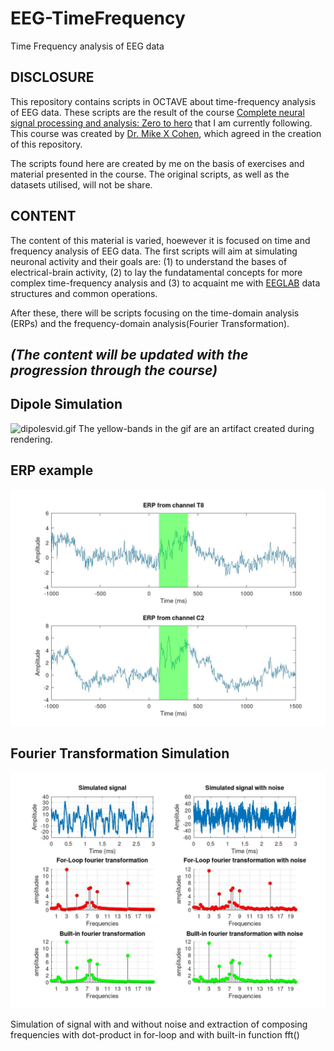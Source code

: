 # EEG-TimeFrequency
Time Frequency analysis of EEG data

## DISCLOSURE
This repository contains scripts in OCTAVE about time-frequency analysis of EEG data. These scripts are the result of the course [Complete neural signal processing and analysis: Zero to hero](https://www.udemy.com/course/solved-challenges-ants/) that I am currently following. This course was created by [Dr. Mike X Cohen](http://www.mikexcohen.com/#courses), which agreed in the creation of this repository. 

The scripts found here are created by me on the basis of exercises and material presented in the course. The original scripts, as well as the datasets utilised, will not be share. 

## CONTENT
The content of this material is varied, hoewever it is focused on time and frequency analysis of EEG data. The first scripts will aim at simulating neuronal activity and their goals are: (1) to understand the bases of electrical-brain activity, (2) to lay the fundatamental concepts for more complex time-frequency analysis and (3) to acquaint me with [EEGLAB](https://au.mathworks.com/matlabcentral/fileexchange/56415-eeglab) data structures and common operations. 

After these, there will be scripts focusing on the time-domain analysis (ERPs) and the frequency-domain analysis(Fourier Transformation).

***(The content will be updated with the progression through the course)***
---

## Dipole Simulation
![dipolesvid.gif](https://github.com/d-scanzi/EEG-TimeFrequency/blob/main/Images/dipolesvid.gif)
The yellow-bands in the gif are an artifact created during rendering. 

## ERP example
![erps.jpg](https://github.com/d-scanzi/EEG-TimeFrequency/blob/main/Images/erps.jpg)


## Fourier Transformation Simulation
![fourier_sim.jpg](https://github.com/d-scanzi/EEG-TimeFrequency/blob/main/Images/fourier_sim.jpg)

Simulation of signal with and without noise and extraction of composing frequencies with dot-product in for-loop and with built-in function fft()

